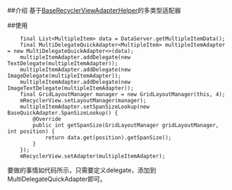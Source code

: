 ##介绍
基于[BaseRecyclerViewAdapterHelper](https://github.com/CymChad/BaseRecyclerViewAdapterHelper)的多类型适配器

##使用

        final List<MultipleItem> data = DataServer.getMultipleItemData();
        final MultiDelegateQuickAdapter<MultipleItem> multipleItemAdapter = new MultiDelegateQuickAdapter<>(data);
        multipleItemAdapter.addDelegate(new TextDelegate(multipleItemAdapter));
        multipleItemAdapter.addDelegate(new ImageDelegate(multipleItemAdapter));
        multipleItemAdapter.addDelegate(new ImageTextDelegate(multipleItemAdapter));
        final GridLayoutManager manager = new GridLayoutManager(this, 4);
        mRecyclerView.setLayoutManager(manager);
        multipleItemAdapter.setSpanSizeLookup(new BaseQuickAdapter.SpanSizeLookup() {
            @Override
            public int getSpanSize(GridLayoutManager gridLayoutManager, int position) {
                return data.get(position).getSpanSize();
            }
        });
        mRecyclerView.setAdapter(multipleItemAdapter);
                
要做的事情如代码所示，只需要定义delegate，添加到MultiDelegateQuickAdapter即可。
